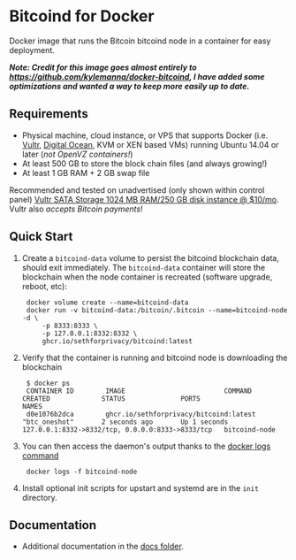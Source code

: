 Bitcoind for Docker
===================

Docker image that runs the Bitcoin bitcoind node in a container for easy deployment.

***Note: Credit for this image goes almost entirely to https://github.com/kylemanna/docker-bitcoind, I have added some optimizations and wanted a way to keep more easily up to date.***


Requirements
------------

* Physical machine, cloud instance, or VPS that supports Docker (i.e. [Vultr](http://bit.ly/1HngXg0), [Digital Ocean](http://bit.ly/18AykdD), KVM or XEN based VMs) running Ubuntu 14.04 or later (*not OpenVZ containers!*)
* At least 500 GB to store the block chain files (and always growing!)
* At least 1 GB RAM + 2 GB swap file

Recommended and tested on unadvertised (only shown within control panel) [Vultr SATA Storage 1024 MB RAM/250 GB disk instance @ $10/mo](http://bit.ly/vultrbitcoind).  Vultr also *accepts Bitcoin payments*!


Quick Start
-----------

1. Create a `bitcoind-data` volume to persist the bitcoind blockchain data, should exit immediately.  The `bitcoind-data` container will store the blockchain when the node container is recreated (software upgrade, reboot, etc):

        docker volume create --name=bitcoind-data
        docker run -v bitcoind-data:/bitcoin/.bitcoin --name=bitcoind-node -d \
            -p 8333:8333 \
            -p 127.0.0.1:8332:8332 \
            ghcr.io/sethforprivacy/bitcoind:latest

2. Verify that the container is running and bitcoind node is downloading the blockchain

        $ docker ps
        CONTAINER ID        IMAGE                         COMMAND             CREATED             STATUS              PORTS                                              NAMES
        d0e1076b2dca        ghcr.io/sethforprivacy/bitcoind:latest     "btc_oneshot"       2 seconds ago       Up 1 seconds        127.0.0.1:8332->8332/tcp, 0.0.0.0:8333->8333/tcp   bitcoind-node

3. You can then access the daemon's output thanks to the [docker logs command]( https://docs.docker.com/reference/commandline/cli/#logs)

        docker logs -f bitcoind-node

4. Install optional init scripts for upstart and systemd are in the `init` directory.


Documentation
-------------

* Additional documentation in the [docs folder](docs).
